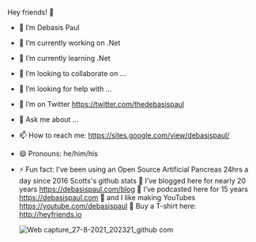 Hey friends! 👋

- 🔭 I’m Debasis Paul
- 🔭 I’m currently working on .Net
- 🌱 I’m currently learning .Net
- 👯 I’m looking to collaborate on ...
- 🤔 I’m looking for help with ...
- 🤔 I’m on Twitter https://twitter.com/thedebasispaul
- 💬 Ask me about ...
- 📫 How to reach me: https://sites.google.com/view/debasispaul/
- 😄 Pronouns: he/him/his
- ⚡ Fun fact: I've been using an Open Source Artificial Pancreas 24hrs a day since 2016 Scotts's github stats
  🌱 I’ve blogged here for nearly 20 years https://debasispaul.com/blog
  👯 I’ve podcasted here for 15 years https://debasispaul.com
  💬 and I like making YouTubes https://youtube.com/debasispaul
  👕 Buy a T-shirt here: http://heyfriends.io
  
  ![Web capture_27-8-2021_202321_github com](https://user-images.githubusercontent.com/8848622/131142632-16b56002-dd26-468c-ae87-0eae568597d9.jpeg)


